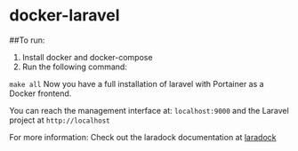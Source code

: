 # docker-laravel

##To run:
1. Install docker and docker-compose
2. Run the following command:

```make all```
Now you have a full installation of laravel with Portainer as a Docker frontend. 

You can reach the management interface at: ```localhost:9000``` and the Laravel project at ```http://localhost```

For more information: Check out the laradock documentation at [laradock](http://laradock.io/guides/#Digital-Ocean)
